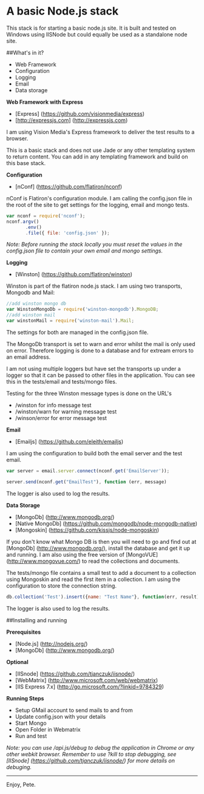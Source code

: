 A basic Node.js stack
==================

This stack is for starting a basic node.js site.  It is built and tested on Windows using IISNode but could equally be used as a standalone node site. 

##What's in it?

- Web Framework
- Configuration
- Logging
- Email
- Data storage

**Web Framework with Express**

- [Express] (https://github.com/visionmedia/express)
- [http://expressjs.com] (http://expressjs.com)

I am using Vision Media's Express framework to deliver the test results to a browser.  
 
This is a basic stack and does not use Jade or any other templating system to return content.  You can add in any templating framework and build on this base stack.
 
 
**Configuration**
 
- [nConf] (https://github.com/flatiron/nconf)

nConf is Flatiron's configuration module.  I am calling the config.json file in the root of the site to get settings for the logging, email and mongo tests.

```js
var nconf = require('nconf');
nconf.argv()
       .env()
       .file({ file: 'config.json' });
```

*Note: Before running the stack locally you must reset the values in the config.json file to contain your own email and mongo settings.*

**Logging**
 
 - [Winston] (https://github.com/flatiron/winston) 
 
Winston is part of the flatiron node.js stack.  I am using two transports, Mongodb and Mail:

```js
//add winston mongo db
var WinstonMongoDb = require('winston-mongodb').MongoDB;
//add winston mail
var winstonMail = require('winston-mail').Mail;
```

The settings for both are managed in the config.json file.

The MongoDb transport is set to warn and error whilst the mail is only used on error. Therefore logging is done to a database and for extream errors to an email address.

I am not using multiple loggers but have set the transports up under a logger so that it can be passed to other files in the application.  You can see this in the tests/email and tests/mongo files.

Testing for the three Winston message types is done on the URL's
- /winston for info message test
- /winston/warn for warning message test
- /winson/error for error message test

**Email**

- [Emailjs] (https://github.com/eleith/emailjs)
 
I am using the configuration to build both the email server and the test email.

```js 
var server = email.server.connect(nconf.get('EmailServer'));
```

```js 
server.send(nconf.get("EmailTest"), function (err, message) 
```

The logger is also used to log the results.

**Data Storage**

- [MongoDb] (http://www.mongodb.org/)
- [Native MongoDb] (https://github.com/mongodb/node-mongodb-native)
- [Mongoskin] (https://github.com/kissjs/node-mongoskin)

If you don't know what Mongo DB is then you will need to go and find out at [MongoDb] (http://www.mongodb.org/), install the database and get it up and running.  I am also using the free version of [MongoVUE] (http://www.mongovue.com/) to read the collections and documents.

The tests/mongo file contains a small test to add a document to a collection using Mongoskin and read the first item in a collection.  I am using the configuration to store the connection string.

```js 
db.collection('Test').insert({name: "Test Name"}, function(err, result) {
```

The logger is also used to log the results.

##Installing and running

**Prerequisites**

- [Node.js] (http://nodejs.org/)
- [MongoDb] (http://www.mongodb.org/)

**Optional**

- [IISnode] (https://github.com/tjanczuk/iisnode/)
- [WebMatrix] (http://www.microsoft.com/web/webmatrix)
- [IIS Express 7.x] (http://go.microsoft.com/?linkid=9784329)

**Running Steps**

- Setup GMail account to send mails to and from
- Update config.json with your details
- Start Mongo
- Open Folder in Webmatrix
- Run and test

*Note: you can use /api.js/debug to debug the application in Chrome or any other webkit browser.  Remember to use ?kill to stop debugging, see [IISnode] (https://github.com/tjanczuk/iisnode/) for more details on debuging.*

-----------------
Enjoy, Pete.